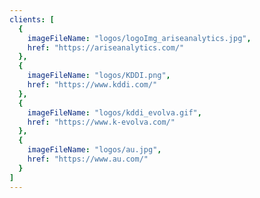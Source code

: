 ```yaml
---
clients: [
  {
    imageFileName: "logos/logoImg_ariseanalytics.jpg",
    href: "https://ariseanalytics.com/"
  },
  {
    imageFileName: "logos/KDDI.png",
    href: "https://www.kddi.com/"
  },
  {
    imageFileName: "logos/kddi_evolva.gif",
    href: "https://www.k-evolva.com/"
  },
  {
    imageFileName: "logos/au.jpg",
    href: "https://www.au.com/"
  }
]
---
```

